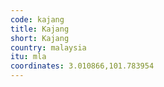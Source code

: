 ```yaml
---
code: kajang
title: Kajang
short: Kajang
country: malaysia
itu: mla
coordinates: 3.010866,101.783954
---
```


